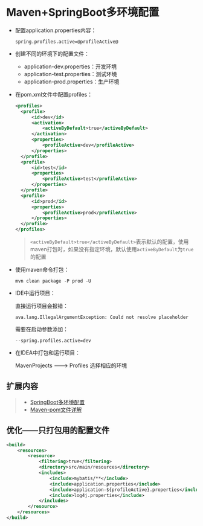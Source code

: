 # Maven+SpringBoot多环境配置

- 配置application.properties内容：

  ```properties
  spring.profiles.active=@profileActive@
  ```

- 创建不同的环境下的配置文件：

  - application-dev.properties：开发环境
  - application-test.properties：测试环境
  - application-prod.properties：生产环境 

- 在pom.xml文件中配置profiles：

  ```xml
  <profiles>
  	<profile>
  		<id>dev</id>
  		<activation>
  			<activeByDefault>true</activeByDefault>
  		</activation>
  		<properties>
  			<profileActive>dev</profileActive>
  		</properties>
  	</profile>
  	<profile>
  		<id>test</id>
  		<properties>
  			<profileActive>test</profileActive>
  		</properties>
  	</profile>
  	<profile>
  		<id>prod</id>
  		<properties>
  			<profileActive>prod</profileActive>
  		</properties>
  	</profile>
  </profiles>
  ```
  > `<activeByDefault>true</activeByDefault>`表示默认的配置，使用maven打包时，如果没有指定环境，默认使用`activeByDefault`为`true`的配置

- 使用maven命令打包：

  ```
  mvn clean package -P prod -U
  ```

- IDE中运行项目：

  直接运行项目会报错：

  ```
  ava.lang.IllegalArgumentException: Could not resolve placeholder
  ```

  需要在启动参数添加：

  ```
  --spring.profiles.active=dev
  ```

- 在IDEA中打包和运行项目：

  MavenProjects ---> Profiles 选择相应的环境

## 扩展内容

> * [SpringBoot多环境配置](/Languages/Java/SpringBoot/SpringBoot多环境配置.md)
> * [Maven-pom文件详解](/Languages/Java/Maven/pom文件.md)

## 优化——只打包用的配置文件

```xml
<build>
    <resources>
        <resource>
            <filtering>true</filtering>
            <directory>src/main/resources</directory>
            <includes>
                <include>mybatis/**</include>
                <include>application.properties</include>
                <include>application-${profileActive}.properties</include>
                <include>log4j.properties</include>
            </includes>
        </resource>
    </resources>
</build>
```

